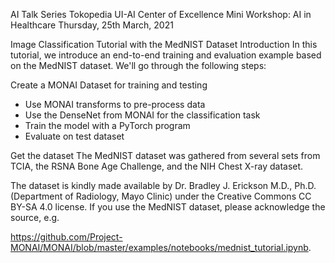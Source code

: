AI Talk Series Tokopedia UI-AI Center of Excellence
Mini Workshop: AI in Healthcare
Thursday, 25th March, 2021

Image Classification Tutorial with the MedNIST Dataset
Introduction In this tutorial, we introduce an end-to-end training and evaluation example based on the MedNIST dataset. We'll go through the following steps:

Create a MONAI Dataset for training and testing
- Use MONAI transforms to pre-process data
- Use the DenseNet from MONAI for the classification task
- Train the model with a PyTorch program
- Evaluate on test dataset

Get the dataset
The MedNIST dataset was gathered from several sets from TCIA, the RSNA Bone Age Challenge, and the NIH Chest X-ray dataset.

The dataset is kindly made available by Dr. Bradley J. Erickson M.D., Ph.D. (Department of Radiology, Mayo Clinic) under the Creative Commons CC BY-SA 4.0 license. If you use the MedNIST dataset, please acknowledge the source, e.g.

https://github.com/Project-MONAI/MONAI/blob/master/examples/notebooks/mednist_tutorial.ipynb.

